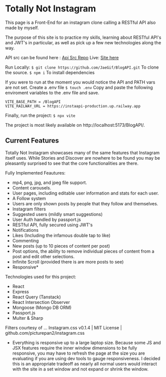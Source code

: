 # Totally Not Instagram

This page is a Front-End for an instagram clone calling a RESTful API also made by myself.

The purpose of this site is to practice my skills, learning about RESTful API's and JWT's in particular, as well as pick up a few new technologies along the way.

API src can be found here : [Api Src Repo](https://github.com/JaeGif/RESTful_API)
Live: [Site here](jaegif.github.io/BlogAPI/)

Run Locally:
`$ git clone https://github.com/JaeGif/BlogAPI.git`
To clone the source.
`$ npm i`
To install dependencies

If you were to run at the moment you would notice the API and PATH vars are not set. Create a .env file
`$ touch .env`
Copy and paste the following enviroment variables to the .env file and save.
```
VITE_BASE_PATH = /BlogAPI
VITE_RAILWAY_URL = https://instaapi-production.up.railway.app
```
Finally, run the project: `$ npx vite`

The project is most likely available on http://localhost:5173/BlogAPI/.

## Current Features

Totally Not Instagram showcases many of the same features that Instagram itself uses. While Stories and Discover are nowhere to be found you may be pleasantly surprised to see that the core functionalities are there.

Fully Implemented Feautures:

- mp4, png, jpg, and jpeg file support.
- Content carousels.
- User pages, including editable user information and stats for each user.
- A Follow system
- Users are only shown posts by people that they follow and themselves.
- Instagram filters
- Suggested users (mildly smart suggestions)
- User Auth handled by passport.js
- RESTful API, fully secured using JWT's
- Notifications
- Likes (Including the infamous double tap to like)
- Commenting
- New posts (up to 10 pieces of content per post)
- Post options, the ability to remove individual pieces of content from a post and edit other selections.
- Infinite Scroll (provided there is are more posts to see)
- Responsive\*

Technologies used for this project:

- React
- Express
- React Query (Tanstack)
- React Intersection Observer
- Mongoose (Mongo DB ORM)
- Passport.js
- Multer & Sharp

Filters courtesy of ...
Instagram.css v0.1.4 | MIT License | github.com/picturepan2/instagram.css

- Everything is responsive up to a large laptop size. Because some JS and JSX features require the inner window dimensions to be fully responsive, you may have to refresh the page at the size you are evaluating if you are using dev tools to gauge responsiveness. I decided this is an appropriate tradeoff as nearly all normal users would interact with the site in a set window and not expand or shrink the window.
